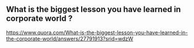 ## What is the biggest lesson you have learned in corporate world ?

https://www.quora.com/What-is-the-biggest-lesson-you-have-learned-in-the-corporate-world/answers/27791913?srid=wdzW
